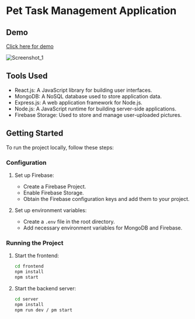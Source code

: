 # Pet Task Management Application

## Demo

[Click here for demo](https://animals-4983e.firebaseapp.com/)

![Screenshot_1](https://github.com/GertKadiu/Pet-Task-MERN/assets/127664532/acd7feba-3edb-45e8-9a95-36abd89b1860)


## Tools Used

- React.js: A JavaScript library for building user interfaces.
- MongoDB: A NoSQL database used to store application data.
- Express.js: A web application framework for Node.js.
- Node.js: A JavaScript runtime for building server-side applications.
- Firebase Storage: Used to store and manage user-uploaded pictures.

## Getting Started

To run the project locally, follow these steps:

### Configuration

1. Set up Firebase:
   - Create a Firebase Project.
   - Enable Firebase Storage.
   - Obtain the Firebase configuration keys and add them to your project.

2. Set up environment variables:
   - Create a `.env` file in the root directory.
   - Add necessary environment variables for MongoDB and Firebase.

### Running the Project

1. Start the frontend:
   ```bash
   cd frontend
   npm install
   npm start

1. Start the backend server:
   ```bash
   cd server
   npm install
   npm run dev / pm start
